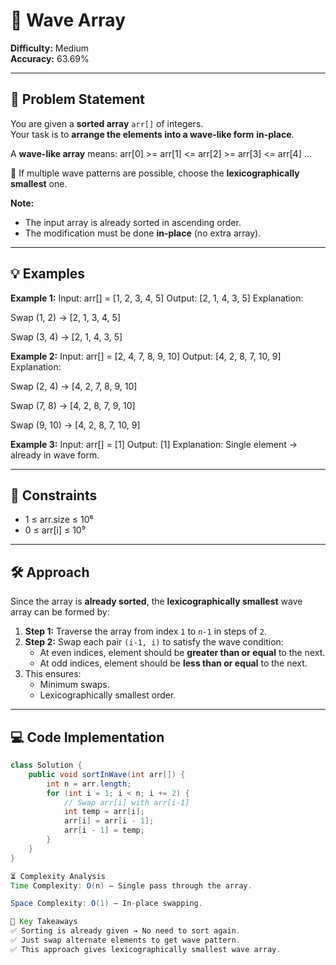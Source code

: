 # 🌊 Wave Array

**Difficulty:** Medium  
**Accuracy:** 63.69%  

---

## 📜 Problem Statement
You are given a **sorted array** `arr[]` of integers.  
Your task is to **arrange the elements into a wave-like form** **in-place**.

A **wave-like array** means:
arr[0] >= arr[1] <= arr[2] >= arr[3] <= arr[4] ...


📌 If multiple wave patterns are possible, choose the **lexicographically smallest** one.

**Note:**
- The input array is already sorted in ascending order.
- The modification must be done **in-place** (no extra array).

---

## 💡 Examples

**Example 1:**
Input: arr[] = [1, 2, 3, 4, 5]
Output: [2, 1, 4, 3, 5]
Explanation:

Swap (1, 2) → [2, 1, 3, 4, 5]

Swap (3, 4) → [2, 1, 4, 3, 5]


**Example 2:**
Input: arr[] = [2, 4, 7, 8, 9, 10]
Output: [4, 2, 8, 7, 10, 9]
Explanation:

Swap (2, 4) → [4, 2, 7, 8, 9, 10]

Swap (7, 8) → [4, 2, 8, 7, 9, 10]

Swap (9, 10) → [4, 2, 8, 7, 10, 9]


**Example 3:**
Input: arr[] = [1]
Output: [1]
Explanation: Single element → already in wave form.


---

## 📏 Constraints
- 1 ≤ arr.size ≤ 10⁶  
- 0 ≤ arr[i] ≤ 10⁹  

---

## 🛠️ Approach

Since the array is **already sorted**, the **lexicographically smallest** wave array can be formed by:

1. **Step 1:** Traverse the array from index `1` to `n-1` in steps of `2`.
2. **Step 2:** Swap each pair `(i-1, i)` to satisfy the wave condition:
   - At even indices, element should be **greater than or equal** to the next.
   - At odd indices, element should be **less than or equal** to the next.
3. This ensures:
   - Minimum swaps.
   - Lexicographically smallest order.

---

## 💻 Code Implementation
```java
class Solution {
    public void sortInWave(int arr[]) {
        int n = arr.length;
        for (int i = 1; i < n; i += 2) {
            // Swap arr[i] with arr[i-1]
            int temp = arr[i];
            arr[i] = arr[i - 1];
            arr[i - 1] = temp;
        }
    }
}

⏳ Complexity Analysis
Time Complexity: O(n) — Single pass through the array.

Space Complexity: O(1) — In-place swapping.

🧠 Key Takeaways
✅ Sorting is already given → No need to sort again.
✅ Just swap alternate elements to get wave pattern.
✅ This approach gives lexicographically smallest wave array.
